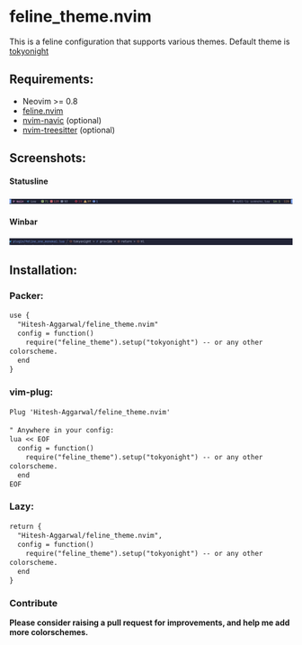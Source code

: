 # feline_theme.nvim

This is a feline configuration that supports various themes. Default theme is [tokyonight](https://github.com/folke/tokyonight.nvim)

## Requirements:

- Neovim >= 0.8
- [feline.nvim](https://github.com/feline-nvim/feline.nvim)
- [nvim-navic](https://github.com/SmiteshP/nvim-navic) (optional)
- [nvim-treesitter](https://github.com/nvim-treesitter/nvim-treesitter) (optional)

## Screenshots:

#### Statusline
<img src="./screenshot.png">

#### Winbar
<img src="./winbar.png">

## Installation:

### Packer:

```
use {
  "Hitesh-Aggarwal/feline_theme.nvim"
  config = function()
    require("feline_theme").setup("tokyonight") -- or any other colorscheme.
  end
}
```

### vim-plug:

```
Plug 'Hitesh-Aggarwal/feline_theme.nvim'

" Anywhere in your config:
lua << EOF
  config = function()
    require("feline_theme").setup("tokyonight") -- or any other colorscheme.
  end
EOF
```

### Lazy:
```
return {
  "Hitesh-Aggarwal/feline_theme.nvim",
  config = function()
    require("feline_theme").setup("tokyonight") -- or any other colorscheme.
  end
}
```

### Contribute

**Please consider raising a pull request for improvements, and help me add more colorschemes.**
